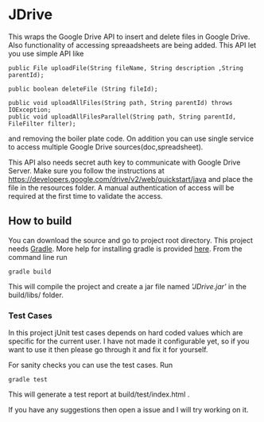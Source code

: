 # JDrive

This wraps the Google Drive API to insert and delete files in Google Drive. Also functionality of accessing spreaadsheets are being added. This API let you use simple API like 
```
public File uploadFile(String fileName, String description ,String parentId);
```
```
public boolean deleteFile (String fileId);
```
```
public void uploadAllFiles(String path, String parentId) throws IOException;
public void uploadAllFilesParallel(String path, String parentId, FileFilter filter);
```
and removing the boiler plate code. On addition you can use single service to access multiple Google Drive sources(doc,spreadsheet). 

This API also needs secret auth key to communicate with Google Drive Server. Make sure you follow the instructions at https://developers.google.com/drive/v2/web/quickstart/java and place the file in the resources folder. A manual authentication of access will be required at the first time to validate the access. 

## How to build
You can download the source and go to project root directory. This project needs [Gradle](http://gradle.org/getting-started-gradle-java/). More help for installing gradle is provided [here](https://docs.gradle.org/current/userguide/installation.html). 
From the command line run 
```
gradle build
```
This will compile the project and create a jar file named *'JDrive.jar'* in the build/libs/ folder. 

### Test Cases 
In this project jUnit test cases depends on hard coded values which are specific for the current user. I have not made it configurable yet, so if you want to use it then please go through it and fix it for yourself.  

For sanity checks you can use the test cases. Run 
```
gradle test
```
This will generate a test report at build/test/index.html .  

If you have any suggestions then open a issue and I will try working on it. 


